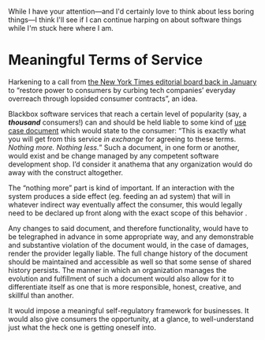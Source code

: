 While I have your attention—and I'd certainly love to think about less boring things—I think I'll see if I can continue harping on about software things while I'm stuck here where I am.

# Meaningful Terms of Service

Harkening to a call from [the New York Times editorial board back in January](https://www.nytimes.com/2021/01/23/opinion/sunday/online-terms-of-service.html) to “restore power to consumers by curbing tech companies’ everyday overreach through lopsided consumer contracts”, an idea.

Blackbox software services that reach a certain level of popularity (say, a ***thousand*** consumers!) can and should be held liable to some kind of [use case document](https://en.wikipedia.org/wiki/Use_case) which would state to the consumer: “This is exactly what you will get from this service *in exchange* for agreeing to these terms. _Nothing more._ _Nothing less._” Such a document, in one form or another, would exist and be change managed by any competent software development shop. I’d consider it anathema that any organization would do away with the construct altogether.

The “nothing more” part is kind of important. If an interaction with the system produces a side effect (eg. feeding an ad system) that will in whatever indirect way eventually affect the consumer, this would legally need to be declared up front along with the exact scope of this behavior .

Any changes to said document, and therefore functionality, would have to be telegraphed in advance in some appropriate way, and any demonstrable and substantive violation of the document would, in the case of damages, render the provider legally liable. The full change history of the document should be maintained and accessible as well so that some sense of shared history persists. The manner in which an organization manages the evolution and fulfillment of such a document would also allow for it to differentiate itself as one that is more responsible, honest, creative, and skillful than another.

It would impose a meaningful self-regulatory framework for businesses. It would also give consumers the opportunity, at a glance, to well-understand just what the heck one is getting oneself into.
